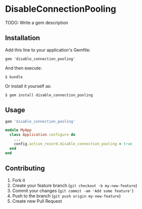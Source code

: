 # DisableConnectionPooling

TODO: Write a gem description

## Installation

Add this line to your application's Gemfile:

    gem 'disable_connection_pooling'

And then execute:

    $ bundle

Or install it yourself as:

    $ gem install disable_connection_pooling

## Usage

```ruby
gem 'disable_connection_pooling'
```

```ruby
module MyApp
  class Application.configure do
    ...
    config.active_record.disable_connection_pooling = true
  end
end
```

## Contributing

1. Fork it
2. Create your feature branch (`git checkout -b my-new-feature`)
3. Commit your changes (`git commit -am 'Add some feature'`)
4. Push to the branch (`git push origin my-new-feature`)
5. Create new Pull Request
